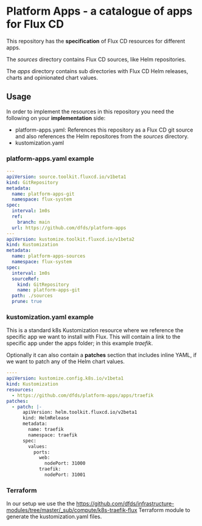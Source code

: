 # Platform Apps - a catalogue of apps for Flux CD

This repository has the **specification** of Flux CD resources for different apps.

The *sources* directory contains Flux CD sources, like Helm repositories.

The *apps* directory contains sub directories with Flux CD Helm releases, charts and opinionated chart values.

## Usage

In order to implement the resources in this repository you need the following on your **implementation** side:

- platform-apps.yaml: References this repository as a Flux CD git source and also references the Helm repositores from the *sources* directory.
- kustomization.yaml

### platform-apps.yaml example

```yaml
---
apiVersion: source.toolkit.fluxcd.io/v1beta1
kind: GitRepository
metadata:
  name: platform-apps-git
  namespace: flux-system
spec:
  interval: 1m0s
  ref:
    branch: main
  url: https://github.com/dfds/platform-apps
---
apiVersion: kustomize.toolkit.fluxcd.io/v1beta2
kind: Kustomization
metadata:
  name: platform-apps-sources
  namespace: flux-system
spec:
  interval: 1m0s
  sourceRef:
    kind: GitRepository
    name: platform-apps-git
  path: ./sources
  prune: true
```

### kustomization.yaml example

This is a standard k8s Kustomization resource where we reference the specific app we want to install with Flux.
This will contain a link to the specific app under the apps folder; in this example *traefik*.

Optionally it can also contain a **patches** section that includes inline YAML, if we want to patch any of the Helm chart values.

```yaml
----
apiVersion: kustomize.config.k8s.io/v1beta1
kind: Kustomization
resources:
  - https://github.com/dfds/platform-apps/apps/traefik
patches:
  - patch: |-
      apiVersion: helm.toolkit.fluxcd.io/v2beta1
      kind: HelmRelease
      metadata:
        name: traefik
        namespace: traefik
      spec:
        values:
          ports:
            web:
              nodePort: 31000
            traefik:
              nodePort: 31001
```

### Terraform

In our setup we use the the <https://github.com/dfds/infrastructure-modules/tree/master/_sub/compute/k8s-traefik-flux> Terraform module to generate the kustomization.yaml files.
